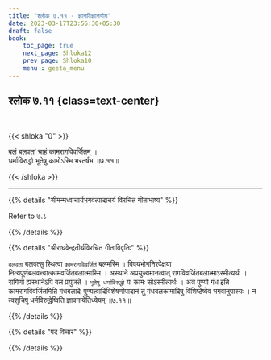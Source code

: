 ```yaml
---
title: "श्लोक ७.११ - ज्ञानविज्ञानयोग"
date: 2023-03-17T23:56:30+05:30
draft: false
book:
    toc_page: true
    next_page: Shloka12
    prev_page: Shloka10
    menu : geeta_menu
---
```




## श्लोक ७.११ {class=text-center}

<br/>

{{< shloka  "0"  >}}

बलं बलवतां चाहं कामरागविवर्जितम् ।  
धर्माविरुद्धो भूतेषु कामोऽस्मि भरतर्षभ ॥७.११॥

{{< /shloka >}}

---


{{% details "श्रीमन्मध्वाचार्यभगवत्पादाचर्य विरचित  गीताभाष्य" %}}

Refer to ७.८

{{% /details %}}



{{% details "श्रीराघवेन्द्रतीर्थविरचित गीताविवृतिः" %}}


`बलवतां` बलवत्सु स्थित्वा `कामरागविवर्जितं` बलमस्मि । 
विषयभोगनिरपेक्षया नित्यपूर्णबलवत्त्वात्कामवर्जितबलात्मास्मि ।
अस्थाने अप्रयुज्यमानत्वात्  रागविवर्जितबलात्माऽस्मीत्यर्थः । रागिणो
ह्यस्थानेऽपि बलं प्रयुंजते । `भूतेषु धर्माविरुद्धो` यः कामः सोऽस्मीत्यर्थः । अत्र
पुण्यो गंध इति कामरागविवर्जितमिति गंधबलादेः पुण्यत्वादिविशेषणोपादानं
तु गंधबलकामादिषु विशिष्टेष्वेव भगवानुपास्यः । न त्वशुचिषु धर्मविरुद्धेष्विति
ज्ञापनायेतिध्येयम्‌ ॥७.११॥

{{% /details %}}



{{% details "पद विचार" %}}


{{% /details %}}
